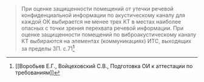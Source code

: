 >При оценке защищенности помещений от утечки речевой конфиденциальной информации по акустическому каналу для каждой ОК выбирается не менее трех КТ в местах наиболее опасных с точки зрения перехвата речевой информации. При оценке защищенности помещений по виброакустическому каналу КТ выбираются на элементах (коммуникациях) ИТС, выходящих за пределы ЗП.
>c.71[^4]

[^4]:[[Воробьев Е.Г., Войцеховский С.В., Подготовка ОИ к аттестации по требованиям]]